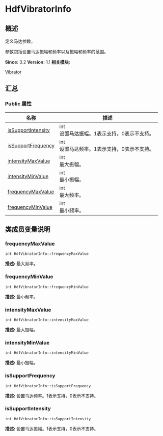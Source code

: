 # HdfVibratorInfo


## 概述

定义马达参数。

参数包括设置马达振幅和频率以及振幅和频率的范围。

**Since:**
3.2
**Version:**
1.1
**相关模块:**

[Vibrator](_vibrator.md)


## 汇总


### Public 属性

  | 名称 | 描述 | 
| -------- | -------- |
| [isSupportIntensity](#issupportintensity) | int<br/>设置马达振幅。1表示支持，0表示不支持。&nbsp; | 
| [isSupportFrequency](#issupportfrequency) | int<br/>设置马达频率。1表示支持，0表示不支持。&nbsp; | 
| [intensityMaxValue](#intensitymaxvalue) | int<br/>最大振幅。&nbsp; | 
| [intensityMinValue](#intensityminvalue) | int<br/>最小振幅。&nbsp; | 
| [frequencyMaxValue](#frequencymaxvalue) | int<br/>最大频率。&nbsp; | 
| [frequencyMinValue](#frequencyminvalue) | int<br/>最小频率。&nbsp; | 


## 类成员变量说明


### frequencyMaxValue

  
```
int HdfVibratorInfo::frequencyMaxValue
```
**描述:**
最大频率。


### frequencyMinValue

  
```
int HdfVibratorInfo::frequencyMinValue
```
**描述:**
最小频率。


### intensityMaxValue

  
```
int HdfVibratorInfo::intensityMaxValue
```
**描述:**
最大振幅。


### intensityMinValue

  
```
int HdfVibratorInfo::intensityMinValue
```
**描述:**
最小振幅。


### isSupportFrequency

  
```
int HdfVibratorInfo::isSupportFrequency
```
**描述:**
设置马达频率。1表示支持，0表示不支持。


### isSupportIntensity

  
```
int HdfVibratorInfo::isSupportIntensity
```
**描述:**
设置马达振幅。1表示支持，0表示不支持。
